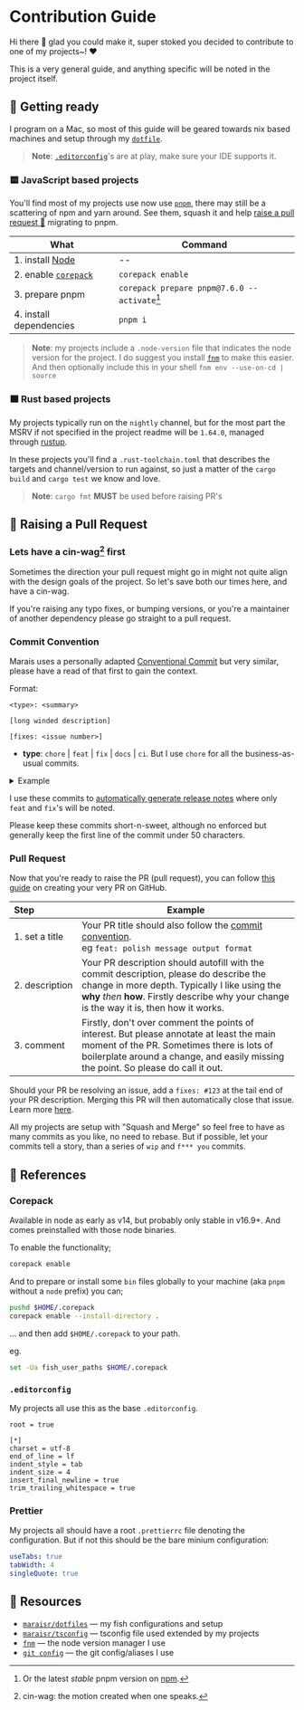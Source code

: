 # Contribution Guide

Hi there 👋 glad you could make it, super stoked you decided to contribute to one of my projects~! ❤️

This is a very general guide, and anything specific will be noted in the project itself.

## 🧪 Getting ready

I program on a Mac, so most of this guide will be geared towards nix based machines and setup through my
[`dotfile`](https://github.com/maraisr/dotfiles).

> **Note**: [`.editorconfig`](#editorconfig)'s are at play, make sure your IDE supports it.

### 🟨 JavaScript based projects

You'll find most of my projects use now use [`pnpm`](https://pnpm.io), there may still be a scattering of npm and yarn
around. See them, squash it and help [raise a pull request 🚀](#raising-a-pull-request) migrating to pnpm.

| What                                  | Command                                      |
| ------------------------------------- | -------------------------------------------- |
| 1. install [Node](https://nodejs.org) | --                                           |
| 2. enable [`corepack`](#corepack)     | `corepack enable`                            |
| 3. prepare pnpm                       | `corepack prepare pnpm@7.6.0 --activate`[^1] |
| 4. install dependencies               | `pnpm i`                                     |

[^1]:
    Or the latest _stable_ pnpm version on [npm](https://www.npmjs.com/package/pnpm).

> **Note**: my projects include a `.node-version` file that indicates the node version for the project. I do suggest you
> install [`fnm`](https://github.com/Schniz/fnm) to make this easier. And then optionally include this in your shell
> `fnm env --use-on-cd | source`

### 🟧 Rust based projects

My projects typically run on the `nightly` channel, but for the most part the MSRV if not specified in the project
readme will be `1.64.0`, managed through [rustup](https://rust-lang.github.io/rustup/installation/index.html).

In these projects you'll find a `.rust-toolchain.toml` that describes the targets and channel/version to run against, so
just a matter of the `cargo build` and `cargo test` we know and love.

> **Note**: `cargo fmt` **MUST** be used before raising PR's

## 🫶 Raising a Pull Request

### Lets have a cin-wag[^2] first

[^2]: cin-wag: the motion created when one speaks.

Sometimes the direction your pull request might go in might not quite align with the design goals of the project. So
let's save both our times here, and have a cin-wag.

If you're raising any typo fixes, or bumping versions, or you're a maintainer of another dependency please go straight
to a pull request.

### Commit Convention

Marais uses a personally adapted [Conventional Commit](https://www.conventionalcommits.org/en/v1.0.0/) but very similar,
please have a read of that first to gain the context.

Format:

```
<type>: <summary>

[long winded description]

[fixes: <issue number>]
```

- **type**: `chore` | `feat` | `fix` | `docs` | `ci`. But I use `chore` for all the business-as-usual commits.

<details><summary>Example</summary>

```
feat: `charCode`'s over doing a `toString` in tail check

Typically charCode comparison is faster than doing a to toString, then slicing to check a certain character

fixes: #56
```

</details>

I use these commits to
[automatically generate release notes](https://docs.github.com/en/repositories/releasing-projects-on-github/automatically-generated-release-notes)
where only `feat` and `fix`'s will be noted.

Please keep these commits short-n-sweet, although no enforced but generally keep the first line of the commit under 50
characters.

### Pull Request

Now that you're ready to raise the PR (pull request), you can follow
[this guide](https://docs.github.com/en/pull-requests/collaborating-with-pull-requests/proposing-changes-to-your-work-with-pull-requests/creating-a-pull-request)
on creating your very PR on GitHub.

| Step                | Example                                                                                                                                                                                                                                |
| :------------------ | -------------------------------------------------------------------------------------------------------------------------------------------------------------------------------------------------------------------------------------- |
| 1.&nbsp;set a title | Your PR title should also follow the [commit convention](#commit-convention). <br /> eg `feat: polish message output format`                                                                                                           |
| 2.&nbsp;description | Your PR description should autofill with the commit description, please do describe the change in more depth. Typically I like using the **why** _then_ **how**. Firstly describe why your change is the way it is, then how it works. |
| 3.&nbsp;comment     | Firstly, don't over comment the points of interest. But please annotate at least the main moment of the PR. Sometimes there is lots of boilerplate around a change, and easily missing the point. So please do call it out.            |

Should your PR be resolving an issue, add a `fixes: #123` at the tail end of your PR description. Merging this PR will
then automatically close that issue. Learn more
[here](https://docs.github.com/en/issues/tracking-your-work-with-issues/linking-a-pull-request-to-an-issue#linking-a-pull-request-to-an-issue-using-a-keyword).

All my projects are setup with "Squash and Merge" so feel free to have as many commits as you like, no need to rebase.
But if possible, let your commits tell a story, than a series of `wip` and `f*** you` commits.

## 📓 References

### Corepack

Available in node as early as v14, but probably only stable in v16.9+. And comes preinstalled with those node binaries.

To enable the functionality;

```sh
corepack enable
```

And to prepare or install some `bin` files globally to your machine (aka `pnpm` without a `node` prefix) you can;

```sh
pushd $HOME/.corepack
corepack enable --install-directory .
```

... and then add `$HOME/.corepack` to your path.

eg.

```sh
set -Ua fish_user_paths $HOME/.corepack
```

### `.editorconfig`

My projects all use this as the base `.editorconfig`.

```
root = true

[*]
charset = utf-8
end_of_line = lf
indent_style = tab
indent_size = 4
insert_final_newline = true
trim_trailing_whitespace = true
```

### Prettier

My projects all should have a root `.prettierrc` file denoting the configuration. But if not this should be the bare
minium configuration:

```yml
useTabs: true
tabWidth: 4
singleQuote: true
```

## 🫡 Resources

- [`maraisr/dotfiles`](https://github.com/maraisr/dotfiles) — my fish configurations and setup
- [`maraisr/tsconfig`](https://github.com/maraisr/tsconfig) — tsconfig file used extended by my projects
- [`fnm`](https://github.com/Schniz/fnm) — the node version manager I use
- [`git config`](https://github.com/maraisr/dotfiles/blob/main/.gitconfig) — the git config/aliases I use
